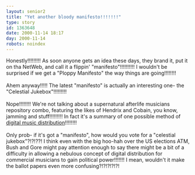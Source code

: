 ```yaml
---
layout: senior2
title: "Yet another bloody manifesto!!!!!!!"
type: story
id: 1363648
date: 2000-11-14 18:17
day: 2000-11-14
robots: noindex
---
```

Honestly!!!!!!!!! As soon anyone gets an idea these days, they brand it, put it on tha NetWeb, and call it a flippin' "manifesto"!!!!!!!!!! I wouldn't be surprised if we get a "Ploppy Manifesto" the way things are going!!!!!!!! <br/> <br/>Ahem anyway!!!!! The latest "manifesto" is actually an interesting one- the "Celestial Jukebox"!!!!!!!!!<br/> <br/>Nope!!!!!!!! We're not talking about a supernatural afterlife musicians repository combo, featuring the likes of Hendrix and Cobain, you know, jamming and stuff!!!!!!!!! In fact it's a summary of one possible method of <a href="http://www.salon.com/tech/feature/2000/11/13/jukebox/print.html">digital music distribution</a>!!!!!!!!<br/> <br/>Only prob- if it's got a "manifesto", how would you vote for a "celestial jukebox"?!?!??! I think even with the big hoo-hah over the US elections ATM, Bush and Gore might pay attention enough to say there might be a bit of a difficulty in allowing a nebulous concept of digital distribution for commercial musicians to gain political power!!!!!!! I mean, wouldn't it make the ballot papers even more confusing?!?!?!?!?!

